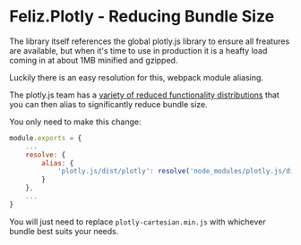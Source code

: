 # Feliz.Plotly - Reducing Bundle Size

The library itself references the global plotly.js library to ensure
all freatures are available, but when it's time to use in production 
it is a heafty load coming in at about 1MB minified and gzipped. 

Luckily there is an easy resolution for this, webpack module aliasing.

The plotly.js team has a [variety of reduced functionality distributions](https://github.com/plotly/plotly.js/blob/master/dist/README.md#partial-bundles)
that you can then alias to significantly reduce bundle size.

You only need to make this change:

```js
module.exports = {
    ...
    resolve: {
        alias: {
            'plotly.js/dist/plotly': resolve('node_modules/plotly.js/dist/plotly-cartesian.min.js')
        }
    },
    ...
}
```

You will just need to replace `plotly-cartesian.min.js` with whichever 
bundle best suits your needs.
